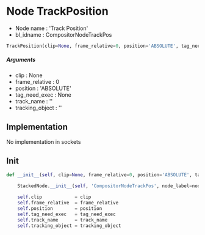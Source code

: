 # Node TrackPosition

- Node name : 'Track Position'
- bl_idname : CompositorNodeTrackPos


``` python
TrackPosition(clip=None, frame_relative=0, position='ABSOLUTE', tag_need_exec=None, track_name='', tracking_object='', node_label=None, node_color=None)
```
##### Arguments

- clip : None
- frame_relative : 0
- position : 'ABSOLUTE'
- tag_need_exec : None
- track_name : ''
- tracking_object : ''

## Implementation

No implementation in sockets

## Init

``` python
def __init__(self, clip=None, frame_relative=0, position='ABSOLUTE', tag_need_exec=None, track_name='', tracking_object='', node_label=None, node_color=None):

    StackedNode.__init__(self, 'CompositorNodeTrackPos', node_label=node_label, node_color=node_color)

    self.clip            = clip
    self.frame_relative  = frame_relative
    self.position        = position
    self.tag_need_exec   = tag_need_exec
    self.track_name      = track_name
    self.tracking_object = tracking_object
```
